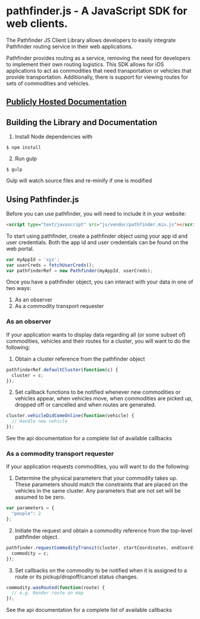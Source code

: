 # pathfinder.js - A JavaScript SDK for web clients.

The Pathfinder JS Client Library allows developers to easily integrate Pathfinder routing service in their web applications.
  
Pathfinder provides routing as a service, removing the need for developers to implement their own routing logistics. This SDK allows for iOS applications to act as commodities that need transportation or vehicles that provide transportation. Additionally, there is support for viewing routes for sets of commodities and vehicles.  
  
## [Publicly Hosted Documentation](http://csse497.github.io/pathfinder.js/)
  
## Building the Library and Documentation
1.  Install Node dependencies with  
```
$ npm install
```
2.  Run gulp  
```
$ gulp
```  
  
Gulp will watch source files and re-minify if one is modified  
  
## Using Pathfinder.js
  
Before you can use pathfinder, you will need to include it in your website:  
```HTML
<script type="text/javascript" src="js/vendor/pathfinder.min.js"></script>
```
  
To start using pathfinder, create a pathfinder object using your app id and user credentials. Both the app id and user credentials can be found on the web portal.  
```JavaScript
var myAppId = 'xyz';
var userCreds = fetchUserCreds();
var pathfinderRef = new Pathfinder(myAppId, userCreds);
```
Once you have a pathfinder object, you can interact with your data in one of two ways:  
1.  As an observer  
2.  As a commodity transport requester  
  
###  As an observer  
If your application wants to display data regarding all (or some subset of) commodities, vehicles and their routes for a cluster, you will want to do the following:  

1.  Obtain a cluster reference from the pathfinder object
```JavaScript
pathfinderRef.defaultCluster(function(c) {
  cluster = c;
});
```  

2.  Set callback functions to be notified whenever new commodities or vehicles appear, when vehicles move, when commodities are picked up, dropped off or cancelled and when routes are generated.
```JavaScript
cluster.vehicleDidComeOnline(function(vehicle) {
  // Handle new vehicle
});
```  
See the api documentation for a complete list of available callbacks  
  
###  As a commodity transport requester  
  
If your application requests commodities, you will want to do the following:  
  
  
1.  Determine the physical parameters that your commodity takes up. These parameters should match the constraints that are placed on the vehicles in the same cluster. Any parameters that are not set will be assumed to be zero.
```JavaScript
var parameters = {
  "people": 2
};
```  
  
2.  Initiate the request and obtain a commodity reference from the top-level pathfinder object.
```JavaScript
pathfinder.requestCommodityTransit(cluster, startCoordinates, endCoordinates, parameters, function(c) {
  commodity = c;
});
```  
  
3.  Set callbacks on the commodity to be notified when it is assigned to a route or its pickup/dropoff/cancel status changes.
```JavaScript
commodity.wasRouted(function(route) {
  // e.g. Render route on map
});
```
See the api documentation for a complete list of available callbacks
